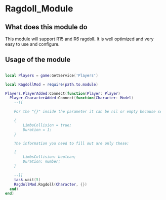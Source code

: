# Ragdoll_Module

## What does this module do

This module will support R15 and R6 ragdoll. It is well optimized and very easy to use and configure.

## Usage of the module

```lua

local Players = game:GetService('Players')

local RagdollMod = require(path.to.module)

Players.PlayerAdded:Connect(function(Player: Player)
  Player.CharacterAdded:Connect(function(Character: Model)
    --[[

    For the "{}" inside the parameter it can be nil or empty because script will auto if it is nil or empty with default value which mention below:

    {
		LimbsCollision = true;
		Duration = 1;
    }

    The information you need to fill out are only these:

    {
    	LimbsCollision: boolean;
    	Duration: number;
    }

    --]]
    task.wait(5)
    RagdollMod.Ragdoll(Character, {})
  end)
end)

```
